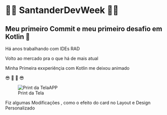 #   🏁🏁 SantanderDevWeek  🏁🏁


## Meu primeiro Commit e meu primeiro desafio em Kotlin :iphone:

<html> <h>Há anos trabalhando com IDEs RAD<h>
  <P>Volto ao mercado pra o que há de mais atual</P>
<P>Minha Primeira exxperiênçia com Kotlin me deixou animado<P>
      😎 🙂 🙂 😎
  </html>
<figure>
  <img src="https://ibb.co/vcfQYJ8" alt="Print da TelaAPP">
  <figcaption>Print da Tela</figcaption>
</figure>
  
  <p> Fiz algumas Modificações , como o efeito do card no Layout
    e Design Personalizado</p>
    
